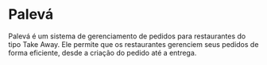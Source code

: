 # Palevá

Palevá é um sistema de gerenciamento de pedidos para restaurantes do tipo Take Away. Ele permite que os restaurantes gerenciem seus pedidos de forma eficiente, desde a criação do pedido até a entrega.
